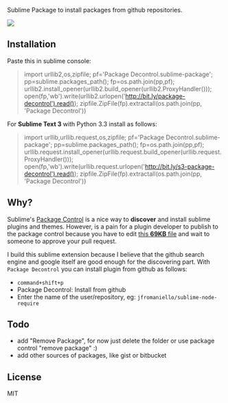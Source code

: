 Sublime Package to install packages from github repositories.

![](http://content.screencast.com/users/JoseFR/folders/Jing/media/2774b50b-89c1-4980-a51c-e2db27e5d136/2013-01-11_1041.png)

## Installation

Paste this in sublime console:

> import urllib2,os,zipfile; pf='Package Decontrol.sublime-package'; pp=sublime.packages_path(); fp=os.path.join(pp,pf); urllib2.install_opener(urllib2.build_opener(urllib2.ProxyHandler())); open(fp,'wb').write(urllib2.urlopen('http://bit.ly/package-decontrol').read()); zipfile.ZipFile(fp).extractall(os.path.join(pp, 'Package Decontrol'))

For **Sublime Text 3** with Python 3.3 install as follows:

> import urllib,urllib.request,os,zipfile; pf='Package Decontrol.sublime-package'; pp=sublime.packages_path(); fp=os.path.join(pp,pf); urllib.request.install_opener(urllib.request.build_opener(urllib.request.ProxyHandler())); open(fp,'wb').write(urllib.request.urlopen('http://bit.ly/s3-package-decontrol').read()); zipfile.ZipFile(fp).extractall(os.path.join(pp, 'Package Decontrol'))


## Why?

Sublime's [Package Control](http://wbond.net/sublime_packages/package_control) is a nice way to **discover** and install sublime plugins and themes. However, is a pain for a plugin developer to publish to the package control because you have to edit [this **69KB** file](https://github.com/wbond/package_control_channel/blob/master/repositories.json) and wait to someone to approve your pull request.

I build this sublime extension because I believe that the github search engine and google itself are good enough for the discovering part. With ```Package Decontrol``` you can install plugin from github as follows:

- ```command+shift+p``` 
- Package Decontrol: Install from github
- Enter the name of the user/repository, eg: ```jfromaniello/sublime-node-require```

## Todo

- add "Remove Package", for now just delete the folder or use package control "remove package" :)
- add other sources of packages, like gist or bitbucket

## License 

MIT
